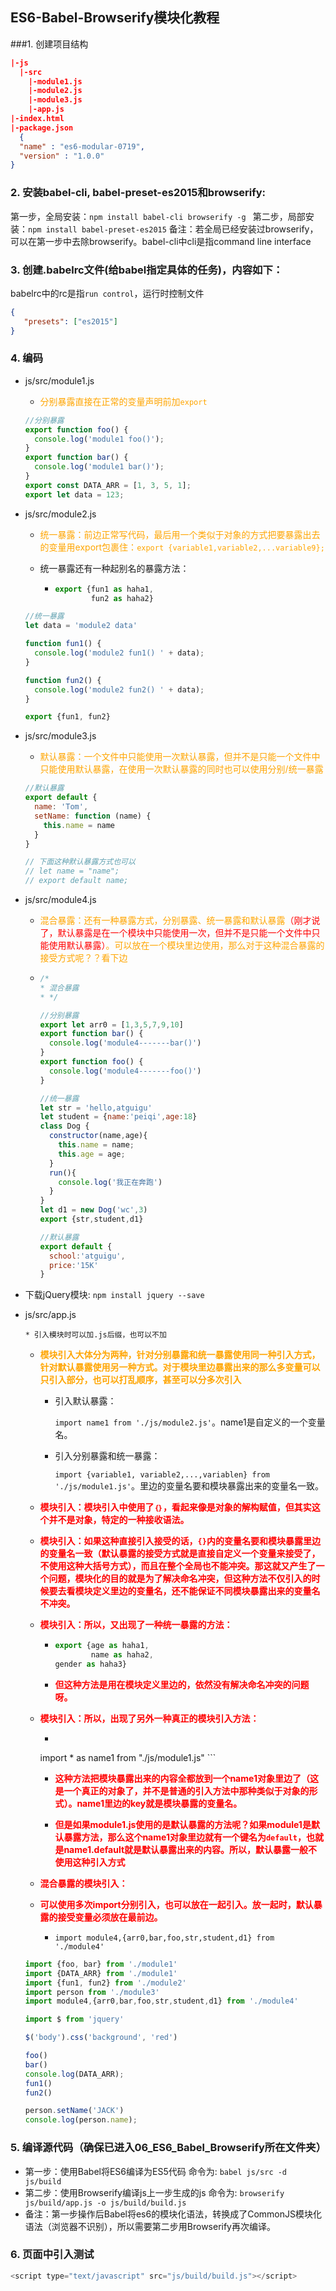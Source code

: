 ## ES6-Babel-Browserify模块化教程

###1. 创建项目结构
  ```json
  |-js
    |-src
      |-module1.js
      |-module2.js
      |-module3.js
      |-app.js
  |-index.html
  |-package.json
    {
    "name" : "es6-modular-0719",
    "version" : "1.0.0"
  }
  ```

### 2. 安装babel-cli, babel-preset-es2015和browserify:
第一步，全局安装：```npm install babel-cli browserify -g ```
第二步，局部安装：```npm install babel-preset-es2015``` 
备注：若全局已经安装过browserify，可以在第一步中去除browserify。babel-cli中cli是指command line interface

### 3. 创建.babelrc文件(给babel指定具体的任务)，内容如下：

babelrc中的rc是指``run control``，运行时控制文件

```json
{
   "presets": ["es2015"]
}
```

### 4. 编码
  * js/src/module1.js
    
      * <span style="color:orange">分别暴露直接在正常的变量声明前加``export``</span>
      
    ```js
    //分别暴露
    export function foo() {
      console.log('module1 foo()');
    }
    export function bar() {
      console.log('module1 bar()');
    }
    export const DATA_ARR = [1, 3, 5, 1];
    export let data = 123;
    ```
    
  * js/src/module2.js  
    
      * <span style="color:orange">统一暴露：前边正常写代码，最后用一个类似于对象的方式把要暴露出去的变量用export包裹住：``export {variable1,variable2,...variable9};``</span>
      
      * 统一暴露还有一种起别名的暴露方法：
      
          * ```js
            export {fun1 as haha1,
            		fun2 as haha2}
            ```
      
    ```js
    //统一暴露
    let data = 'module2 data'
    
    function fun1() {
      console.log('module2 fun1() ' + data);
    }
    
    function fun2() {
      console.log('module2 fun2() ' + data);
    }
    
    export {fun1, fun2}
    ```
    
  * js/src/module3.js
    
      * <span style="color:orange">默认暴露：一个文件中只能使用一次默认暴露，但并不是只能一个文件中只能使用默认暴露，在使用一次默认暴露的同时也可以使用分别/统一暴露</span>
      
    ```js
    //默认暴露
    export default {
      name: 'Tom',
      setName: function (name) {
        this.name = name
      }
    }
    
    // 下面这种默认暴露方式也可以
    // let name = "name";
    // export default name;
    ```
    
  * js/src/module4.js
  
    * <span style="color:orange">混合暴露：还有一种暴露方式，分别暴露、统一暴露和默认暴露<span style="color:red">（刚才说了，默认暴露是在一个模块中只能使用一次，但并不是只能一个文件中只能使用默认暴露）</span>。可以放在一个模块里边使用，那么对于这种混合暴露的接受方式呢？？看下边</span>
    
    * ```js
      /*
      * 混合暴露
      * */
      
      //分别暴露
      export let arr0 = [1,3,5,7,9,10]
      export function bar() {
        console.log('module4-------bar()')
      }
      export function foo() {
        console.log('module4-------foo()')
      }
      
      //统一暴露
      let str = 'hello,atguigu'
      let student = {name:'peiqi',age:18}
      class Dog {
        constructor(name,age){
          this.name = name;
          this.age = age;
        }
        run(){
          console.log('我正在奔跑')
        }
      }
      let d1 = new Dog('wc',3)
      export {str,student,d1}
      
      //默认暴露
      export default {
        school:'atguigu',
        price:'15K'
      }
      ```
  
  * 下载jQuery模块: ```npm install jquery --save```
  
  * js/src/app.js

        * 引入模块时可以加.js后缀，也可以不加

      * <span style="color:orange;font-weight:bold">模块引入大体分为两种，针对分别暴露和统一暴露使用同一种引入方式，针对默认暴露使用另一种方式。对于模块里边暴露出来的那么多变量可以只引入部分，也可以打乱顺序，甚至可以分多次引入</span>

          * 引入默认暴露：

            `` import name1 from './js/module2.js' ``。name1是自定义的一个变量名。

          * 引入分别暴露和统一暴露：

            ``import {variable1, variable2,...,variablen} from './js/module1.js'``。里边的变量名要和模块暴露出来的变量名一致。

      * <span style="color:red;font-weight:bold">模块引入：模块引入中使用了``｛｝``，看起来像是对象的解构赋值，但其实这个并不是对象，特定的一种接收语法。</span>

      * <span style="color:red;font-weight:bold">模块引入：如果这种直接引入接受的话，``{}``内的变量名要和模块暴露里边的变量名一致（默认暴露的接受方式就是直接自定义一个变量来接受了，不使用这种大括号方式），而且在整个全局也不能冲突。那这就又产生了一个问题，模块化的目的就是为了解决命名冲突，但这种方法不仅引入的时候要去看模块定义里边的变量名，还不能保证不同模块暴露出来的变量名不冲突。</span>

      * <span style="color:red;font-weight:bold">模块引入：所以，又出现了一种统一暴露的方法：</span>
      
          * ```js
            export {age as haha1,
            		name as haha2,
      		gender as haha3}
            ```

        * <span style="color:red;font-weight:bold">但这种方法是用在模块定义里边的，依然没有解决命名冲突的问题呀。</span>

    * <span style="color:red;font-weight:bold">模块引入：所以，出现了另外一种真正的模块引入方法：</span>
    
        * ```js
        import * as name1 from "./js/module1.js"
          ```

        * <span style="color:red;font-weight:bold">这种方法把模块暴露出来的内容全都放到一个name1对象里边了（这是一个真正的对象了，并不是普通的引入方法中那种类似于对象的形式）。name1里边的key就是模块暴露的变量名。</span>

        * <span style="color:red;font-weight:bold">但是如果module1.js使用的是默认暴露的方法呢？如果module1是默认暴露方法，那么这个name1对象里边就有一个键名为``default``，也就是name1.default就是默认暴露出来的内容。所以，默认暴露一般不使用这种引入方式</span>

    * <span style="color:red;font-weight:bold">混合暴露的模块引入：</span>
    
    * <span style="color:red;font-weight:bold">可以使用多次import分别引入，也可以放在一起引入。放一起时，默认暴露的接受变量必须放在最前边。</span>
        
        * ```import module4,{arr0,bar,foo,str,student,d1} from './module4' ```
    
    ```js
    import {foo, bar} from './module1'
    import {DATA_ARR} from './module1'
    import {fun1, fun2} from './module2'
    import person from './module3'
    import module4,{arr0,bar,foo,str,student,d1} from './module4' 
    
    import $ from 'jquery'
    
    $('body').css('background', 'red')
    
    foo()
    bar()
    console.log(DATA_ARR);
    fun1()
    fun2()
    
    person.setName('JACK')
    console.log(person.name);
    ```

### 5. 编译源代码（确保已进入06_ES6_Babel_Browserify所在文件夹）
  * 第一步：使用Babel将ES6编译为ES5代码
            命令为: ```babel js/src -d js/build```
  * 第二步：使用Browserify编译js上一步生成的js
            命令为: ```browserify js/build/app.js -o js/build/build.js```
  * 备注：第一步操作后Babel将es6的模块化语法，转换成了CommonJS模块化语法（浏览器不识别），所以需要第二步用Browserify再次编译。

### 6. 页面中引入测试
  ```js
  <script type="text/javascript" src="js/build/build.js"></script>
  ```
